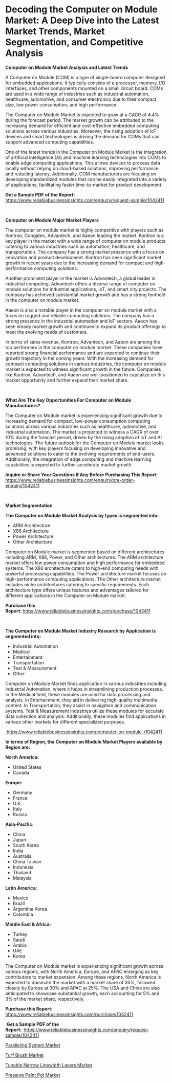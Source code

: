 <p><h1>Decoding the Computer on Module Market: A Deep Dive into the Latest Market Trends, Market Segmentation, and Competitive Analysis</h1></p><p><strong>Computer on Module Market Analysis and Latest Trends</strong></p>
<p><p>A Computer on Module (COM) is a type of single-board computer designed for embedded applications. It typically consists of a processor, memory, I/O interfaces, and other components mounted on a small circuit board. COMs are used in a wide range of industries such as industrial automation, healthcare, automotive, and consumer electronics due to their compact size, low power consumption, and high performance.</p><p>The Computer on Module Market is expected to grow at a CAGR of 4.4% during the forecast period. The market growth can be attributed to the increasing demand for efficient and cost-effective embedded computing solutions across various industries. Moreover, the rising adoption of IoT devices and smart technologies is driving the demand for COMs that can support advanced computing capabilities.</p><p>One of the latest trends in the Computer on Module Market is the integration of artificial intelligence (AI) and machine learning technologies into COMs to enable edge computing applications. This allows devices to process data locally without relying on cloud-based solutions, improving performance and reducing latency. Additionally, COM manufacturers are focusing on developing standardized modules that can be easily integrated into a variety of applications, facilitating faster time-to-market for product development.</p></p>
<p><strong>Get a Sample PDF of the Report:&nbsp;</strong> <a href="https://www.reliablebusinessinsights.com/enquiry/request-sample/1042411">https://www.reliablebusinessinsights.com/enquiry/request-sample/1042411</a></p>
<p>&nbsp;</p>
<p><strong>Computer on Module Major Market Players</strong></p>
<p><p>The computer on module market is highly competitive with players such as Kontron, Congatec, Advantech, and Aaeon leading the market. Kontron is a key player in the market with a wide range of computer on module products catering to various industries such as automation, healthcare, and transportation. The company has a strong market presence with a focus on innovation and product development. Kontron has seen significant market growth in recent years due to the increasing demand for compact and high-performance computing solutions.</p><p>Another prominent player in the market is Advantech, a global leader in industrial computing. Advantech offers a diverse range of computer on module solutions for industrial applications, IoT, and smart city projects. The company has achieved substantial market growth and has a strong foothold in the computer on module market.</p><p>Aaeon is also a notable player in the computer on module market with a focus on rugged and reliable computing solutions. The company has a strong presence in the industrial automation and IoT sectors. Aaeon has seen steady market growth and continues to expand its product offerings to meet the evolving needs of customers.</p><p>In terms of sales revenue, Kontron, Advantech, and Aaeon are among the top performers in the computer on module market. These companies have reported strong financial performance and are expected to continue their growth trajectory in the coming years. With the increasing demand for compact computing solutions in various industries, the computer on module market is expected to witness significant growth in the future. Companies like Kontron, Advantech, and Aaeon are well-positioned to capitalize on this market opportunity and further expand their market share.</p></p>
<p>&nbsp;</p>
<p><strong>What Are The Key Opportunities For Computer on Module Manufacturers?</strong></p>
<p><p>The Computer on Module market is experiencing significant growth due to increasing demand for compact, low-power consumption computing solutions across various industries such as healthcare, automotive, and industrial automation. The market is projected to witness a CAGR of over 10% during the forecast period, driven by the rising adoption of IoT and AI technologies. The future outlook for the Computer on Module market looks promising, with key players focusing on developing innovative and advanced solutions to cater to the evolving requirements of end-users. Additionally, the integration of edge computing and machine learning capabilities is expected to further accelerate market growth.</p></p>
<p><strong>Inquire or Share Your Questions If Any Before Purchasing This Report:</strong> <a href="https://www.reliablebusinessinsights.com/enquiry/pre-order-enquiry/1042411">https://www.reliablebusinessinsights.com/enquiry/pre-order-enquiry/1042411</a></p>
<p>&nbsp;</p>
<p><strong>Market Segmentation</strong></p>
<p><strong>The Computer on Module Market Analysis by types is segmented into:</strong></p>
<p><ul><li>ARM Architecture</li><li>X86 Architecture</li><li>Power Architecture</li><li>Other Architecture</li></ul></p>
<p><p>Computer on Module market is segmented based on different architectures including ARM, X86, Power, and Other architectures. The ARM architecture market offers low power consumption and high performance for embedded systems. The X86 architecture caters to high-end computing needs with powerful processing capabilities. The Power architecture market focuses on high-performance computing applications. The Other architecture market includes niche architectures catering to specific requirements. Each architecture type offers unique features and advantages tailored for different applications in the Computer on Module market.</p></p>
<p><strong>Purchase this Report:&nbsp;</strong><a href="https://www.reliablebusinessinsights.com/purchase/1042411">https://www.reliablebusinessinsights.com/purchase/1042411</a></p>
<p>&nbsp;</p>
<p><strong>The Computer on Module Market Industry Research by Application is segmented into:</strong></p>
<p><ul><li>Industrial Automation</li><li>Medical</li><li>Entertainment</li><li>Transportation</li><li>Test & Measurement</li><li>Other</li></ul></p>
<p><p>Computer on Module Market finds application in various industries including Industrial Automation, where it helps in streamlining production processes. In the Medical field, these modules are used for data processing and analysis. In Entertainment, they aid in delivering high-quality multimedia content. In Transportation, they assist in navigation and communication systems. Test & Measurement industries utilize these modules for accurate data collection and analysis. Additionally, these modules find applications in various other markets for different specialized purposes.</p></p>
<p><a href="https://www.reliablebusinessinsights.com/computer-on-module-r1042411">&nbsp;https://www.reliablebusinessinsights.com/computer-on-module-r1042411</a></p>
<p><strong>In terms of Region, the Computer on Module Market Players available by Region are:</strong></p>
<p>
    <p> <strong> North America: </strong>
        <ul>
            <li>United States</li>
            <li>Canada</li>
        </ul>
        </p> 
    <p> <strong> Europe: </strong>
        <ul>
            <li>Germany</li>
            <li>France</li>
            <li>U.K.</li>
            <li>Italy</li>
            <li>Russia</li>
        </ul>
        </p> 
    <p> <strong> Asia-Pacific: </strong>
        <ul>
            <li>China</li>
            <li>Japan</li>
            <li>South Korea</li>
            <li>India</li>
            <li>Australia</li>
            <li>China Taiwan</li>
            <li>Indonesia</li>
            <li>Thailand</li>
            <li>Malaysia</li>
        </ul>
        </p> 
    <p> <strong> Latin America: </strong>
        <ul>
            <li>Mexico</li>
            <li>Brazil</li>
            <li>Argentina Korea</li>
            <li>Colombia</li>
        </ul>
        </p> 
    <p> <strong> Middle East & Africa: </strong>
        <ul>
            <li>Turkey</li>
            <li>Saudi</li>
            <li>Arabia</li>
            <li>UAE</li>
            <li>Korea</li>
        </ul>
    </p>
    </p>
<p><p>The Computer on Module market is experiencing significant growth across various regions, with North America, Europe, and APAC emerging as key contributors to market expansion. Among these regions, North America is expected to dominate the market with a market share of 35%, followed closely by Europe at 30% and APAC at 25%. The USA and China are also anticipated to showcase substantial growth, each accounting for 5% and 3% of the market share, respectively.</p></p>
<p><strong>Purchase this Report: </strong><a href="https://www.reliablebusinessinsights.com/purchase/1042411">https://www.reliablebusinessinsights.com/purchase/1042411</a></p>
<p>&nbsp;<strong>Get a Sample PDF of the Report:&nbsp;&nbsp;</strong><a href="https://www.reliablebusinessinsights.com/enquiry/request-sample/1042411">https://www.reliablebusinessinsights.com/enquiry/request-sample/1042411</a></p>
<p><strong></strong></p>
<p><p><a href="https://medium.com/@ashlybednar/paralleling-system-market-emerging-trends-and-future-prospects-for-period-from-2024-to-2031-6473b223cf51">Paralleling System Market</a></p><p><a href="https://github.com/belaayi865/Market-Research-Report-List-1/blob/main/turf-brush-market.md">Turf Brush Market</a></p><p><a href="https://medium.com/@yasminlynch2023/tunable-narrow-linewidth-lasers-market-analysis-report-global-insights-by-region-type-f6e594f5eef8">Tunable Narrow Linewidth Lasers Market</a></p><p><a href="https://github.com/ifhhndtz21/Market-Research-Report-List-1/blob/main/pressure-paint-pot-market.md">Pressure Paint Pot Market</a></p></p>